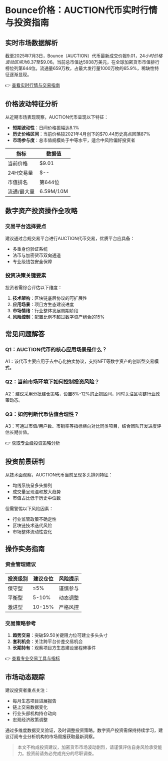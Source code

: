 # Bounce价格：AUCTION代币实时行情与投资指南

## 实时市场数据解析
截至2025年7月3日，Bounce（AUCTION）代币最新成交价报$9.01，24小时价格波动区间为$8.37至$9.06。当前总市值达5938万美元，在全球加密货币市值排行榜位列第644位。流通量659万枚，占最大发行量1000万枚的65.9%，稀缺性特征逐渐显现。

👉 [查看实时行情与交易指南](https://bit.ly/okx_welcome)

## 价格波动特征分析
从近期市场表现观察，AUCTION代币呈现以下特征：
- **短期波动性**：日间价格振幅达8.1%
- **历史价格区间**：当前价格较2021年4月创下的$70.44历史高点回落87%
- **市场参与度**：总市值规模处于中等水平，适合中风险偏好投资者

| 指标         | 数据值       |
|--------------|-------------|
| 当前价格     | $9.01       |
| 24H交易量    | $--         |
| 市值排名     | 第644位     |
| 流通/最大量  | 6.59M/10M   |

## 数字资产投资操作全攻略
### 交易平台选择要点
建议通过合规交易平台进行AUCTION代币交易，优质平台应具备：
- 多重身份验证系统
- 法币与加密货币双向通道
- 专业级钱包安全保障

### 投资决策关键要素
投资者需综合评估以下维度：
1. **技术架构**：区块链底层协议的可扩展性
2. **应用场景**：项目方生态建设进度
3. **市场情绪**：行业整体发展周期阶段
4. **风险控制**：配置比例不超过数字资产组合的15%

## 常见问题解答
### Q1：AUCTION代币的核心应用场景是什么？
A1：该代币主要应用于去中心化拍卖协议，支持NFT等数字资产的创新型交易模式。

### Q2：当前市场环境下如何控制投资风险？
A2：建议采用分批建仓策略，设置8%-12%的止损区间，同时关注区块链行业政策动态。

### Q3：如何判断代币估值合理性？
A3：可通过市值/用户数、市销率等指标横向对比同类项目，结合团队开发进度评估长期价值。

👉 [获取专业级投资策略分析](https://bit.ly/okx_welcome)

## 投资前景研判
从技术面观察，AUCTION代币当前呈现多头排列特征：
- 均线系统呈多头排列
- 成交量呈现温和放大趋势
- 市值占比低于历史中位数

但需警惕以下风险因素：
- 行业监管政策不确定性
- 区块链技术迭代风险
- 市场整体流动性变化

## 操作实务指南
### 资金管理建议
| 投资级别 | 建议仓位 | 风险提示 |
|----------|----------|----------|
| 保守型   | ≤5%      | 谨慎参与 |
| 平衡型   | 5-10%    | 动态调整 |
| 激进型   | 10-15%   | 严格风控 |

### 交易策略参考
1. **趋势交易**：突破$9.50关键阻力位可建立多头头寸
2. **套利机会**：关注跨平台价差交易机会
3. **长期持有**：观察项目方生态建设里程碑事件

👉 [查看专业交易工具与指标](https://bit.ly/okx_welcome)

## 市场动态跟踪
建议投资者重点关注：
- 每月生态项目进展报告
- 链上交易数据变化
- 行业头部机构持仓动向
- 宏观经济政策调整

通过多维度数据交叉验证，及时调整投资策略。数字资产投资需保持持续学习，建议订阅专业分析机构的市场周报获取最新洞察。

> 本文不构成投资建议，加密货币市场波动剧烈，请谨慎评估自身风险承受能力。投资前请务必完成充分的尽职调查。